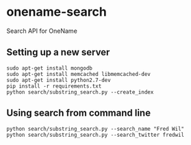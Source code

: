 onename-search
========

Search API for OneName

Setting up a new server
---------------------
	
	sudo apt-get install mongodb
	sudo apt-get install memcached libmemcached-dev
	sudo apt-get install python2.7-dev
	pip install -r requirements.txt 
	python search/substring_search.py --create_index

Using search from command line
---------------------

	python search/substring_search.py --search_name "Fred Wil"
	python search/substring_search.py --search_twitter fredwil
